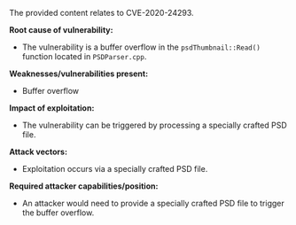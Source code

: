 The provided content relates to CVE-2020-24293.

**Root cause of vulnerability:**
- The vulnerability is a buffer overflow in the `psdThumbnail::Read()` function located in `PSDParser.cpp`.

**Weaknesses/vulnerabilities present:**
- Buffer overflow

**Impact of exploitation:**
- The vulnerability can be triggered by processing a specially crafted PSD file.

**Attack vectors:**
- Exploitation occurs via a specially crafted PSD file.

**Required attacker capabilities/position:**
- An attacker would need to provide a specially crafted PSD file to trigger the buffer overflow.